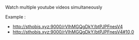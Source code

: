 Watch multiple youtube videos simultaneously

Example :
- http://sthobis.xyz:9000/rVlhMGQgDkY/btPJPFnesV4
- http://sthobis.xyz:9000/rVlhMGQgDkY/btPJPFnesV4#10,0
